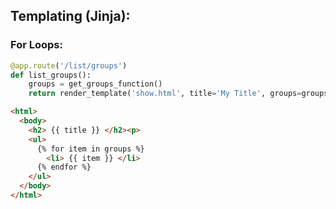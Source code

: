 ## Templating (Jinja):

### For Loops:

```python
@app.route('/list/groups')
def list_groups():
	groups = get_groups_function()
	return render_template('show.html', title='My Title', groups=groups)
```

```html
<html>
  <body>
    <h2> {{ title }} </h2><p>
    <ul>
      {% for item in groups %}
        <li> {{ item }} </li>
      {% endfor %}
    </ul>
  </body>
</html>
```
